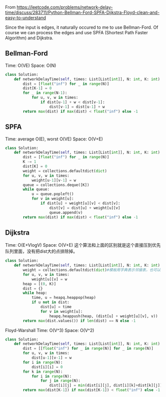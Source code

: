 From https://leetcode.com/problems/network-delay-time/discuss/283711/Python-Bellman-Ford-SPFA-Dijkstra-Floyd-clean-and-easy-to-understand

Since the input is edges, it naturally occured to me to use Bellman-Ford. Of course we can process the edges and use SPFA (Shortest Path Faster Algorithm) and Dijkstra.

## Bellman-Ford
Time: O(VE)
Space: O(N)

```python
class Solution:
    def networkDelayTime(self, times: List[List[int]], N: int, K: int) -> int:
        dist = [float("inf") for _ in range(N)]
        dist[K-1] = 0
        for _ in range(N-1):
            for u, v, w in times:
                if dist[u-1] + w < dist[v-1]:
                    dist[v-1] = dist[u-1] + w
        return max(dist) if max(dist) < float("inf") else -1
```
## SPFA
Time: average O(E), worst O(VE)
Space: O(V+E)

```python
class Solution:
    def networkDelayTime(self, times: List[List[int]], N: int, K: int) -> int:
        dist = [float("inf") for _ in range(N)]
        K -= 1
        dist[K] = 0
        weight = collections.defaultdict(dict)
        for u, v, w in times:
            weight[u-1][v-1] = w
        queue = collections.deque([K])
        while queue:
            u = queue.popleft()
            for v in weight[u]:
                if dist[u] + weight[u][v] < dist[v]:
                    dist[v] = dist[u] + weight[u][v]
                    queue.append(v)
        return max(dist) if max(dist) < float("inf") else -1
```

## Dijkstra
Time: O(E+VlogV)
Space: O(V+E)
这个算法和上面的区别就是这个直接压到优先队列里面，没有把dist大的点排除掉。
```python
class Solution:
    def networkDelayTime(self, times: List[List[int]], N: int, K: int) -> int:
        weight = collections.defaultdict(dict)#模板用字典表示邻接表，也可以考虑用正常的二维数组形式
        for u, v, w in times:
            weight[u][v] = w
        heap = [(0, K)]
        dist = {}
        while heap:
            time, u = heapq.heappop(heap)
            if u not in dist:
                dist[u] = time
                for v in weight[u]:
                    heapq.heappush(heap, (dist[u] + weight[u][v], v))
        return max(dist.values()) if len(dist) == N else -1
```

Floyd-Warshall
Time: O(V^3)
Space: O(V^2)

```python
class Solution:
    def networkDelayTime(self, times: List[List[int]], N: int, K: int) -> int:
        dist = [[float("inf") for _ in range(N)] for _ in range(N)]
        for u, v, w in times:
            dist[u-1][v-1] = w
        for i in range(N):
            dist[i][i] = 0
        for k in range(N):
            for i in range(N):
                for j in range(N):
                    dist[i][j] = min(dist[i][j], dist[i][k]+dist[k][j])
        return max(dist[K-1]) if max(dist[K-1]) < float("inf") else -1
```